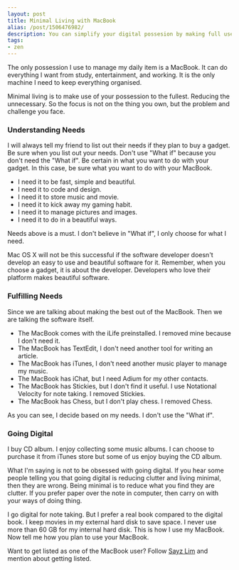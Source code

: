 ```yaml
---
layout: post
title: Minimal Living with MacBook
alias: /post/1506476982/
description: You can simplify your digital possesion by making full use of what you have, not by adding more to your desk.
tags:
- zen
---
```

The only possession I use to manage my daily item is a MacBook. It can do everything I want from study, entertainment, and working. It is the only machine I need to keep everything organised.

Minimal living is to make use of your possession to the fullest. Reducing the unnecessary. So the focus is not on the thing you own, but the problem and challenge you face.

<!--more-->

### Understanding Needs

I will always tell my friend to list out their needs if they plan to buy a gadget. Be sure when you list out your needs. Don't use "What if" because you don't need the "What if". Be certain in what you want to do with your gadget. In this case, be sure what you want to do with your MacBook.

- I need it to be fast, simple and beautiful.
- I need it to code and design.
- I need it to store music and movie.
- I need it to kick away my gaming habit.
- I need it to manage pictures and images.
- I need it to do in a beautiful ways.

Needs above is a must. I don't believe in "What if", I only choose for what I need.

Mac OS X will not be this successful if the software developer doesn't develop an easy to use and beautiful software for it. Remember, when you choose a gadget, it is about the developer. Developers who love their platform makes beautiful software.

### Fulfilling Needs

Since we are talking about making the best out of the MacBook. Then we are talking the software itself.

- The MacBook comes with the iLife preinstalled. I removed mine because I don't need it.
- The MacBook has TextEdit, I don't need another tool for writing an article.
- The MacBook has iTunes, I don't need another music player to manage my music.
- The MacBook has iChat, but I need Adium for my other contacts.
- The MacBook has Stickies, but I don't find it useful. I use Notational Velocity for note taking. I removed Stickies.
- The MacBook has Chess, but I don't play chess. I removed Chess.

As you can see, I decide based on my needs. I don't use the "What if".

### Going Digital

I buy CD album. I enjoy collecting some music albums. I can choose to purchase it from iTunes store but some of us enjoy buying the CD album.

What I'm saying is not to be obsessed with going digital. If you hear some people telling you that going digital is reducing clutter and living minimal, then they are wrong. Being minimal is to reduce what you find they are clutter. If you prefer paper over the note in computer, then carry on with your ways of doing thing.

I go digital for note taking. But I prefer a real book compared to the digital book. I keep movies in my external hard disk to save space. I never use more than 60 GB for my internal hard disk. This is how I use my MacBook. Now tell me how you plan to use your MacBook.

Want to get listed as one of the MacBook user? Follow [Sayz Lim](https://twitter.com/sayzlim "Sayz Lim (sayzlim) on Twitter") and mention about getting listed.
